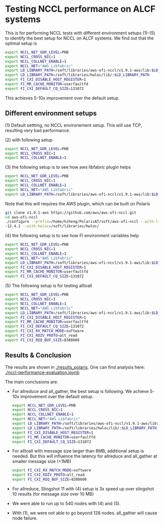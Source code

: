 # Testing NCCL performance on ALCF systems

This is for performing NCCL tests with different environment setups (1)-(5) to identify the best setup for NCCL on ALCF systems. We find out that the optimal setup is

```bash
export NCCL_NET_GDR_LEVEL=PHB
export NCCL_CROSS_NIC=1
export NCCL_COLLNET_ENABLE=1
export NCCL_NET="AWS Libfabric"
export LD_LIBRARY_PATH=/soft/libraries/aws-ofi-nccl/v1.9.1-aws/lib:$LD_LIBRARY_PATH
export LD_LIBRARY_PATH=/soft/libraries/hwloc/lib/:$LD_LIBRARY_PATH
export FI_CXI_DISABLE_HOST_REGISTER=1
export FI_MR_CACHE_MONITOR=userfaultfd
export FI_CXI_DEFAULT_CQ_SIZE=131072
```
This achieves 5-10x improvement over the default setup. 

## Different environment setups

(1) Default settting, no NCCL environement setup. This will use TCP, resulting very bad performance. 

(2) with following setup
```bash 
export NCCL_NET_GDR_LEVEL=PHB
export NCCL_CROSS_NIC=1
export NCCL_COLLNET_ENABLE=1
```

(3) the following setup is to see how aws libfabric plugin helps
```bash
export NCCL_NET_GDR_LEVEL=PHB
export NCCL_CROSS_NIC=1
export NCCL_COLLNET_ENABLE=1
export NCCL_NET="AWS Libfabric"
export LD_LIBRARY_PATH=/soft/libraries/aws-ofi-nccl/v1.9.1-aws/lib:$LD_LIBRARY_PATH
```

Note that this will requires the AWS plugin, which can be built on Polaris
```bash 
git clone v1.9.1-aws https://github.com/aws/aws-ofi-nccl.git
cd aws-ofi-nccl
./configure --prefix=/home/hzheng/PolarisAT/soft/aws-ofi-nccl --with-libfabric=/opt/cray/libfabric/1.15.2.0/ --with-cuda=/soft/compilers/cudatoolkit/cuda\
-12.4.1 --with-hwloc=/soft/libraries/hwloc/
```

(4) the following setup is to see how FI environment variables help
```bash
export NCCL_NET_GDR_LEVEL=PHB
export NCCL_CROSS_NIC=1
export NCCL_COLLNET_ENABLE=1
export NCCL_NET="AWS Libfabric"
export LD_LIBRARY_PATH=/soft/libraries/aws-ofi-nccl/v1.9.1-aws/lib:$LD_LIBRARY_PATH
export FI_CXI_DISABLE_HOST_REGISTER=1
export FI_MR_CACHE_MONITOR=userfaultfd
export FI_CXI_DEFAULT_CQ_SIZE=131072
```

(5) The following setup is for testing alltoall 
```bash
export NCCL_NET_GDR_LEVEL=PHB
export NCCL_CROSS_NIC=1
export NCCL_COLLNET_ENABLE=1
export NCCL_NET="AWS Libfabric"
export LD_LIBRARY_PATH=/soft/libraries/aws-ofi-nccl/v1.9.1-aws/lib:$LD_LIBRARY_PATH
export FI_CXI_DISABLE_HOST_REGISTER=1
export FI_MR_CACHE_MONITOR=userfaultfd
export FI_CXI_DEFAULT_CQ_SIZE=131072
export FI_CXI_RX_MATCH_MODE=software
export FI_CXI_RDZV_PROTO=alt_read
export FI_CXI_REQ_BUF_SIZE=8388608
```
## Results & Conclusion

The results are shown in [./results_polaris](./results_polaris). One can find analysis here: [./nccl-performance-evaluation.ipynb](./nccl-performance-evaluation.ipynb)

The main conclusions are: 

* For allreduce and all_gather, the best setup is following. We achieve 5-10x improvement over the default setup. 

    ```bash
    export NCCL_NET_GDR_LEVEL=PHB
    export NCCL_CROSS_NIC=1
    export NCCL_COLLNET_ENABLE=1
    export NCCL_NET="AWS Libfabric"
    export LD_LIBRARY_PATH=/soft/libraries/aws-ofi-nccl/v1.9.1-aws/lib:$LD_LIBRARY_PATH
    export LD_LIBRARY_PATH=/soft/libraries/hwloc/lib/:$LD_LIBRARY_PATH
    export FI_CXI_DISABLE_HOST_REGISTER=1
    export FI_MR_CACHE_MONITOR=userfaultfd
    export FI_CXI_DEFAULT_CQ_SIZE=131072
    ```

* For alltoall with message size larger than 8MB, additional setup is needed. But this will influence the latency for allreduce and all_gather at smaller message size (<1MB)
    ```bash
    export FI_CXI_RX_MATCH_MODE=software
    export FI_CXI_RDZV_PROTO=alt_read
    export FI_CXI_REQ_BUF_SIZE=8388608
    ```
    
* For allreduce, Slingshot 11 with (4) setup is 3x speed up over slingshot 10 results (for message size over 10 MB)
* We were able to run up to 540 nodes with (4) and (5).
* With (1), we were not able to go beyond 128 nodes. all_gather will cause node failure. 
